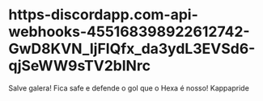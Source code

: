 # https-discordapp.com-api-webhooks-455168398922612742-GwD8KVN_IjFIQfx_da3ydL3EVSd6-qjSeWW9sTV2blNrc
Salve galera! Fica safe e defende o gol que o Hexa é nosso! Kappapride
